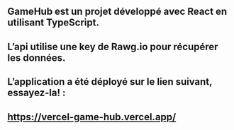 
## GameHub est un projet développé avec React en utilisant TypeScript.

## L’api utilise une key de Rawg.io pour récupérer les données.

 

## L’application a été déployé sur le lien suivant, essayez-la! :

## https://vercel-game-hub.vercel.app/

